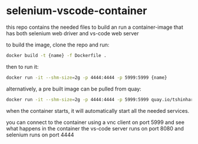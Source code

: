 # selenium-vscode-container
this repo contains the needed files to build an run a container-image that has both selenium web driver and vs-code web server

to build the image, clone the repo and run:
```bash
docker build -t {name} -f Dockerfile .
```

then to run it:
```bash
docker run -it --shm-size=2g -p 4444:4444 -p 5999:5999 {name}
```

alternatively, a pre built image can be pulled from quay:

```bash
docker run -it --shm-size=2g -p 4444:4444 -p 5999:5999 quay.io/tshinhar/selenium-vscode
```

when the container starts, it will automatically start all the needed services.

you can connect to the container using a vnc client on port 5999 and see what happens in the container
the vs-code server runs on port 8080 and selenium runs on port 4444
